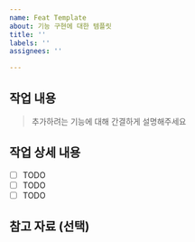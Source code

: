 ```yaml
---
name: Feat Template
about: 기능 구현에 대한 템플릿
title: ''
labels: ''
assignees: ''

---
```


## 작업 내용

> 추가하려는 기능에 대해 간결하게 설명해주세요

## 작업 상세 내용

- [ ] TODO
- [ ] TODO
- [ ] TODO

## 참고 자료 (선택)
